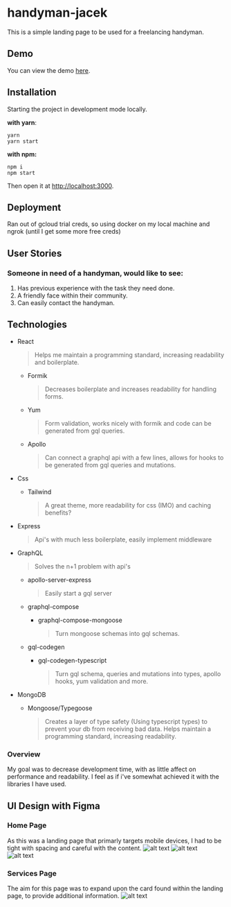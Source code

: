 # handyman-jacek

This is a simple landing page to be used for a freelancing handyman.

## Demo

You can view the demo [here]("https://https://5d381caeab02.ngrok.io/").

## Installation

Starting the project in development mode locally.

**with yarn**:

```
yarn
yarn start
```

**with npm:**

```
npm i
npm start
```

Then open it at [http://localhost:3000](http://localhost:3000).

## Deployment

Ran out of gcloud trial creds, so using docker on my local machine and ngrok (until I get some more free creds)

## User Stories

### Someone in need of a handyman, would like to see:

1. Has previous experience with the task they need done.
2. A friendly face within their community.
3. Can easily contact the handyman.

## Technologies

- React

  > Helps me maintain a programming standard, increasing readability and boilerplate.

  - Formik
    > Decreases boilerplate and increases readability for handling forms.
  - Yum
    > Form validation, works nicely with formik and code can be generated from gql queries.
  - Apollo
    > Can connect a graphql api with a few lines, allows for hooks to be generated from gql queries and mutations.

- Css
  - Tailwind
    > A great theme, more readability for css (IMO) and caching benefits?

* Express
  > Api's with much less boilerplate, easily implement middleware
* GraphQL

  > Solves the n+1 problem with api's

  - apollo-server-express
    > Easily start a gql server
  - graphql-compose

    - graphql-compose-mongoose
      > Turn mongoose schemas into gql schemas.

  - gql-codegen
    - gql-codegen-typescript
      > Turn gql schema, queries and mutations into types, apollo hooks, yum validation and more.

* MongoDB
  - Mongoose/Typegoose
    > Creates a layer of type safety (Using typescript types) to prevent your db from receiving bad data. Helps maintain a programming standard, increasing readability.

### **Overview**

My goal was to decrease development time, with as little affect on performance and readability.
I feel as if i've somewhat achieved it with the libraries I have used.

## UI Design with Figma

### **Home Page**

As this was a landing page that primarly targets mobile devices, I had to be tight with spacing and careful with the content.
![alt text](https://i.imgur.com/Pe86Nwv.png)
![alt text](https://i.imgur.com/qwZe3Ma.png)
![alt text](https://i.imgur.com/pghDif8.png)

### **Services Page**

The aim for this page was to expand upon the card found within the landing page, to provide additional information.
![alt text](https://i.imgur.com/iRZ5t4r.png)
